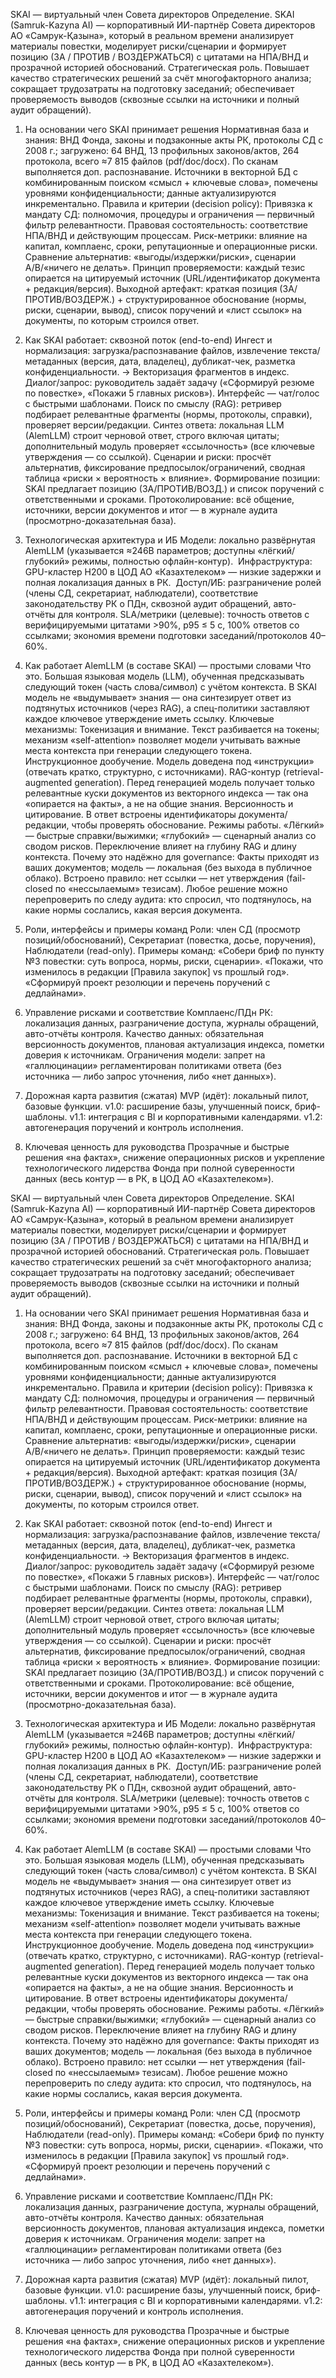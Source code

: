 SKAI — виртуальный член Совета директоров
Определение. SKAI (Samruk-Kazyna AI) — корпоративный ИИ-партнёр Совета директоров АО «Самрук-Қазына», который в реальном времени анализирует материалы повестки, моделирует риски/сценарии и формирует позицию (ЗА / ПРОТИВ / ВОЗДЕРЖАТЬСЯ) с цитатами на НПА/ВНД и прозрачной историей обоснований. 
Стратегическая роль. Повышает качество стратегических решений за счёт многофакторного анализа; сокращает трудозатраты на подготовку заседаний; обеспечивает проверяемость выводов (сквозные ссылки на источники и полный аудит обращений). 

1) На основании чего SKAI принимает решения
Нормативная база и знания:
ВНД Фонда, законы и подзаконные акты РК, протоколы СД с 2008 г.; загружено: 64 ВНД, 13 профильных законов/актов, 264 протокола, всего ≈7 815 файлов (pdf/doc/docx). По сканам выполняется доп. распознавание. 
Источники в векторной БД с комбинированным поиском «смысл + ключевые слова», помечены уровнями конфиденциальности; данные актуализируются инкрементально. 
Правила и критерии (decision policy):
Привязка к мандату СД: полномочия, процедуры и ограничения — первичный фильтр релевантности.
Правовая состоятельность: соответствие НПА/ВНД и действующим процессам.
Риск-метрики: влияние на капитал, комплаенс, сроки, репутационные и операционные риски.
Сравнение альтернатив: «выгоды/издержки/риски», сценарии A/B/«ничего не делать».
Принцип проверяемости: каждый тезис опирается на цитируемый источник (URL/идентификатор документа + редакция/версия). 
Выходной артефакт: краткая позиция (ЗА/ПРОТИВ/ВОЗДЕРЖ.) + структурированное обоснование (нормы, риски, сценарии, вывод), список поручений и «лист ссылок» на документы, по которым строился ответ. 

2) Как SKAI работает: сквозной поток (end-to-end)
Ингест и нормализация: загрузка/распознавание файлов, извлечение текста/метаданных (версия, дата, владелец), дубликат-чек, разметка конфиденциальности. → Векторизация фрагментов в индекс. 
Диалог/запрос: руководитель задаёт задачу («Сформируй резюме по повестке», «Покажи 5 главных рисков»). Интерфейс — чат/голос с быстрыми шаблонами. 
Поиск по смыслу (RAG): ретривер подбирает релевантные фрагменты (нормы, протоколы, справки), проверяет версии/редакции. 
Синтез ответа: локальная LLM (AlemLLM) строит черновой ответ, строго включая цитаты; дополнительный модуль проверяет «ссылочность» (все ключевые утверждения — со ссылкой). 
Сценарии и риски: просчёт альтернатив, фиксирование предпосылок/ограничений, сводная таблица «риски × вероятность × влияние».
Формирование позиции: SKAI предлагает позицию (ЗА/ПРОТИВ/ВОЗД.) и список поручений с ответственными и сроками. 
Протоколирование: всё общение, источники, версии документов и итог — в журнале аудита (просмотрно-доказательная база). 

3) Технологическая архитектура и ИБ
Модели: локально развёрнутая AlemLLM (указывается ≈246B параметров; доступны «лёгкий/глубокий» режимы, полностью офлайн-контур).  Инфраструктура: GPU-кластер H200 в ЦОД АО «Казахтелеком» — низкие задержки и полная локализация данных в РК.  Доступ/ИБ: разграничение ролей (члены СД, секретариат, наблюдатели), соответствие законодательству РК о ПДн, сквозной аудит обращений, авто-отчёты для контроля. 
SLA/метрики (целевые): точность ответов с верифицируемыми цитатами >90%, p95 ≤ 5 с, 100% ответов со ссылками; экономия времени подготовки заседаний/протоколов 40–60%. 

4) Как работает AlemLLM (в составе SKAI) — простыми словами
Что это. Большая языковая модель (LLM), обученная предсказывать следующий токен (часть слова/символ) с учётом контекста. В SKAI модель не «выдумывает» знания — она синтезирует ответ из подтянутых источников (через RAG), а спец-политики заставляют каждое ключевое утверждение иметь ссылку. 
Ключевые механизмы:
Токенизация и внимание. Текст разбивается на токены; механизм «self-attention» позволяет модели учитывать важные места контекста при генерации следующего токена.
Инструкционное дообучение. Модель доведена под «инструкции» (отвечать кратко, структурно, с источниками).
RAG-контур (retrieval-augmented generation). Перед генерацией модель получает только релевантные куски документов из векторного индекса — так она «опирается на факты», а не на общие знания. 
Версионность и цитирование. В ответ встроены идентификаторы документа/редакции, чтобы проверять обоснование. 
Режимы работы. «Лёгкий» — быстрые справки/выжимки; «глубокий» — сценарный анализ со сводом рисков. Переключение влияет на глубину RAG и длину контекста. 
Почему это надёжно для governance:
Факты приходят из ваших документов; модель — локальная (без выхода в публичное облако). 
Встроено правило: нет ссылки — нет утверждения (fail-closed по «нессылаемым» тезисам). 
Любое решение можно перепроверить по следу аудита: кто спросил, что подтянулось, на какие нормы сослались, какая версия документа. 

5) Роли, интерфейсы и примеры команд
Роли: член СД (просмотр позиций/обоснований), Секретариат (повестка, досье, поручения), Наблюдатели (read-only). 
Примеры команд:
«Собери бриф по пункту №3 повестки: суть вопроса, нормы, риски, сценарии».
«Покажи, что изменилось в редакции [Правила закупок] vs прошлый год».
«Сформируй проект резолюции и перечень поручений с дедлайнами». 

6) Управление рисками и соответствие
Комплаенс/ПДн РК: локализация данных, разграничение доступа, журналы обращений, авто-отчёты контроля. 
Качество данных: обязательная версионность документов, плановая актуализация индекса, пометки доверия к источникам. 
Ограничения модели: запрет на «галлюцинации» регламентирован политиками ответа (без источника — либо запрос уточнения, либо «нет данных»). 

7) Дорожная карта развития (сжатая)
MVP (идёт): локальный пилот, базовые функции.
v1.0: расширение базы, улучшенный поиск, бриф-шаблоны.
v1.1: интеграция с BI и корпоративными календарями.
v1.2: автогенерация поручений и контроль исполнения. 

8) Ключевая ценность для руководства
Прозрачные и быстрые решения «на фактах», снижение операционных рисков и укрепление технологического лидерства Фонда при полной суверенности данных (весь контур — в РК, в ЦОД АО «Казахтелеком»). 

SKAI — виртуальный член Совета директоров
Определение. SKAI (Samruk-Kazyna AI) — корпоративный ИИ-партнёр Совета директоров АО «Самрук-Қазына», который в реальном времени анализирует материалы повестки, моделирует риски/сценарии и формирует позицию (ЗА / ПРОТИВ / ВОЗДЕРЖАТЬСЯ) с цитатами на НПА/ВНД и прозрачной историей обоснований. 
Стратегическая роль. Повышает качество стратегических решений за счёт многофакторного анализа; сокращает трудозатраты на подготовку заседаний; обеспечивает проверяемость выводов (сквозные ссылки на источники и полный аудит обращений). 

1) На основании чего SKAI принимает решения
Нормативная база и знания:
ВНД Фонда, законы и подзаконные акты РК, протоколы СД с 2008 г.; загружено: 64 ВНД, 13 профильных законов/актов, 264 протокола, всего ≈7 815 файлов (pdf/doc/docx). По сканам выполняется доп. распознавание. 
Источники в векторной БД с комбинированным поиском «смысл + ключевые слова», помечены уровнями конфиденциальности; данные актуализируются инкрементально. 
Правила и критерии (decision policy):
Привязка к мандату СД: полномочия, процедуры и ограничения — первичный фильтр релевантности.
Правовая состоятельность: соответствие НПА/ВНД и действующим процессам.
Риск-метрики: влияние на капитал, комплаенс, сроки, репутационные и операционные риски.
Сравнение альтернатив: «выгоды/издержки/риски», сценарии A/B/«ничего не делать».
Принцип проверяемости: каждый тезис опирается на цитируемый источник (URL/идентификатор документа + редакция/версия). 
Выходной артефакт: краткая позиция (ЗА/ПРОТИВ/ВОЗДЕРЖ.) + структурированное обоснование (нормы, риски, сценарии, вывод), список поручений и «лист ссылок» на документы, по которым строился ответ. 

2) Как SKAI работает: сквозной поток (end-to-end)
Ингест и нормализация: загрузка/распознавание файлов, извлечение текста/метаданных (версия, дата, владелец), дубликат-чек, разметка конфиденциальности. → Векторизация фрагментов в индекс. 
Диалог/запрос: руководитель задаёт задачу («Сформируй резюме по повестке», «Покажи 5 главных рисков»). Интерфейс — чат/голос с быстрыми шаблонами. 
Поиск по смыслу (RAG): ретривер подбирает релевантные фрагменты (нормы, протоколы, справки), проверяет версии/редакции. 
Синтез ответа: локальная LLM (AlemLLM) строит черновой ответ, строго включая цитаты; дополнительный модуль проверяет «ссылочность» (все ключевые утверждения — со ссылкой). 
Сценарии и риски: просчёт альтернатив, фиксирование предпосылок/ограничений, сводная таблица «риски × вероятность × влияние».
Формирование позиции: SKAI предлагает позицию (ЗА/ПРОТИВ/ВОЗД.) и список поручений с ответственными и сроками. 
Протоколирование: всё общение, источники, версии документов и итог — в журнале аудита (просмотрно-доказательная база). 

3) Технологическая архитектура и ИБ
Модели: локально развёрнутая AlemLLM (указывается ≈246B параметров; доступны «лёгкий/глубокий» режимы, полностью офлайн-контур).  Инфраструктура: GPU-кластер H200 в ЦОД АО «Казахтелеком» — низкие задержки и полная локализация данных в РК.  Доступ/ИБ: разграничение ролей (члены СД, секретариат, наблюдатели), соответствие законодательству РК о ПДн, сквозной аудит обращений, авто-отчёты для контроля. 
SLA/метрики (целевые): точность ответов с верифицируемыми цитатами >90%, p95 ≤ 5 с, 100% ответов со ссылками; экономия времени подготовки заседаний/протоколов 40–60%. 

4) Как работает AlemLLM (в составе SKAI) — простыми словами
Что это. Большая языковая модель (LLM), обученная предсказывать следующий токен (часть слова/символ) с учётом контекста. В SKAI модель не «выдумывает» знания — она синтезирует ответ из подтянутых источников (через RAG), а спец-политики заставляют каждое ключевое утверждение иметь ссылку. 
Ключевые механизмы:
Токенизация и внимание. Текст разбивается на токены; механизм «self-attention» позволяет модели учитывать важные места контекста при генерации следующего токена.
Инструкционное дообучение. Модель доведена под «инструкции» (отвечать кратко, структурно, с источниками).
RAG-контур (retrieval-augmented generation). Перед генерацией модель получает только релевантные куски документов из векторного индекса — так она «опирается на факты», а не на общие знания. 
Версионность и цитирование. В ответ встроены идентификаторы документа/редакции, чтобы проверять обоснование. 
Режимы работы. «Лёгкий» — быстрые справки/выжимки; «глубокий» — сценарный анализ со сводом рисков. Переключение влияет на глубину RAG и длину контекста. 
Почему это надёжно для governance:
Факты приходят из ваших документов; модель — локальная (без выхода в публичное облако). 
Встроено правило: нет ссылки — нет утверждения (fail-closed по «нессылаемым» тезисам). 
Любое решение можно перепроверить по следу аудита: кто спросил, что подтянулось, на какие нормы сослались, какая версия документа. 

5) Роли, интерфейсы и примеры команд
Роли: член СД (просмотр позиций/обоснований), Секретариат (повестка, досье, поручения), Наблюдатели (read-only). 
Примеры команд:
«Собери бриф по пункту №3 повестки: суть вопроса, нормы, риски, сценарии».
«Покажи, что изменилось в редакции [Правила закупок] vs прошлый год».
«Сформируй проект резолюции и перечень поручений с дедлайнами». 

6) Управление рисками и соответствие
Комплаенс/ПДн РК: локализация данных, разграничение доступа, журналы обращений, авто-отчёты контроля. 
Качество данных: обязательная версионность документов, плановая актуализация индекса, пометки доверия к источникам. 
Ограничения модели: запрет на «галлюцинации» регламентирован политиками ответа (без источника — либо запрос уточнения, либо «нет данных»). 

7) Дорожная карта развития (сжатая)
MVP (идёт): локальный пилот, базовые функции.
v1.0: расширение базы, улучшенный поиск, бриф-шаблоны.
v1.1: интеграция с BI и корпоративными календарями.
v1.2: автогенерация поручений и контроль исполнения. 

8) Ключевая ценность для руководства
Прозрачные и быстрые решения «на фактах», снижение операционных рисков и укрепление технологического лидерства Фонда при полной суверенности данных (весь контур — в РК, в ЦОД АО «Казахтелеком»). 

